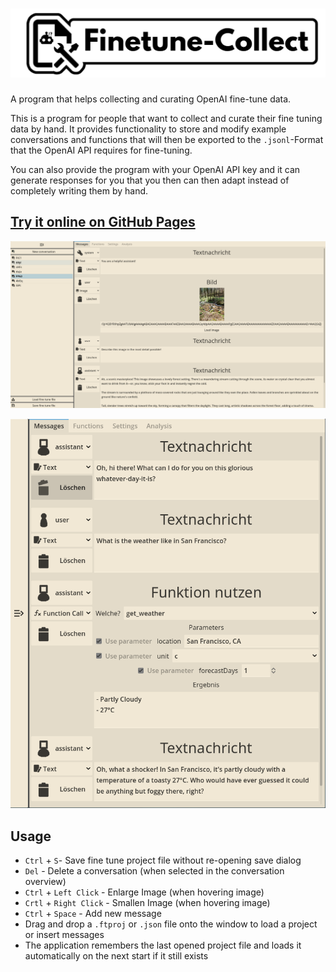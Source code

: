 # ![banner-logo](presentation/banner-logo.png)
A program that helps collecting and curating OpenAI fine-tune data.

This is a program for people that want to collect and curate their fine tuning data by hand. It provides functionality to store and modify example conversations and functions that will then be exported to the `.jsonl`-Format that the OpenAI API requires for fine-tuning.

You can also provide the program with your OpenAI API key and it can generate responses for you that you then can then adapt instead of completely writing them by hand.

## [Try it online on GitHub Pages](https://wielandb.github.io/finetune-collect/export/web)

![conversation_example](presentation/image_example.png)





![function_example](presentation/function_example_vertical.png)

## Usage

- `Ctrl` + `S`- Save fine tune project file without re-opening save dialog
- `Del` - Delete a conversation (when selected in the conversation overview)
- `Ctrl` + `Left Click` - Enlarge Image (when hovering image)
- `Crtl` + `Right Click` - Smallen Image (when hovering image)
- `Ctrl` + `Space` - Add new message
- Drag and drop a `.ftproj` or `.json` file onto the window to load a project or insert messages
- The application remembers the last opened project file and loads it automatically on the next start if it still exists
